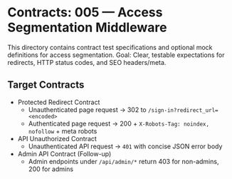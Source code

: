 # Contracts: 005 — Access Segmentation Middleware

This directory contains contract test specifications and optional mock definitions for access
segmentation. Goal: Clear, testable expectations for redirects, HTTP status codes, and SEO
headers/meta.

## Target Contracts

- Protected Redirect Contract
  - Unauthenticated page request → 302 to `/sign-in?redirect_url=<encoded>`
  - Authenticated page request → 200 + `X-Robots-Tag: noindex, nofollow` + meta robots
- API Unauthorized Contract
  - Unauthenticated API request → `401` with concise JSON error body
- Admin API Contract (Follow-up)
  - Admin endpoints under `/api/admin/*` return 403 for non-admins, 200 for admins
